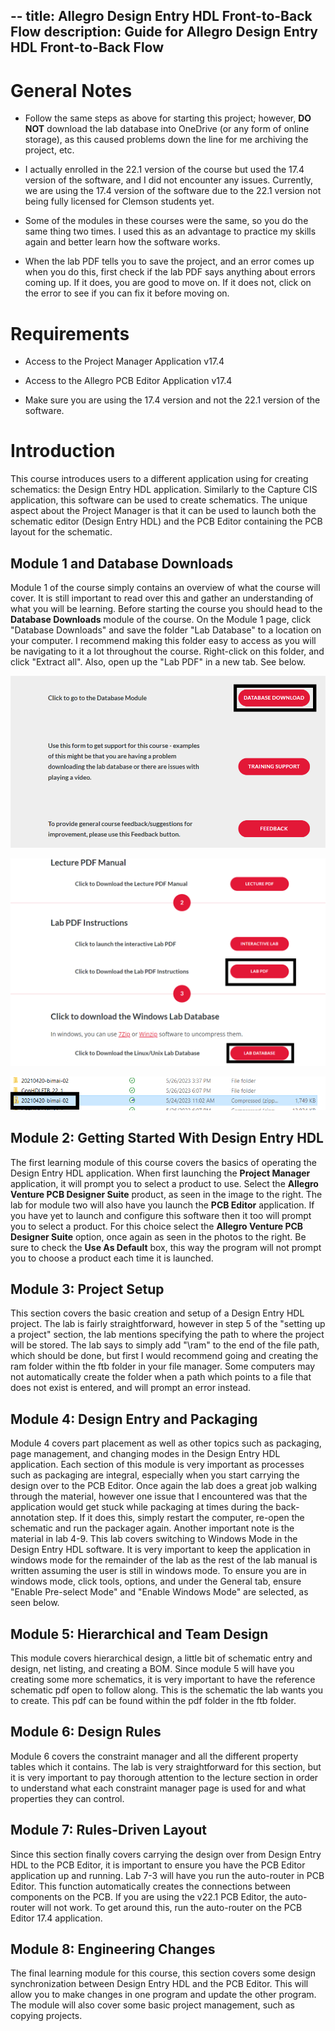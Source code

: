 --
title: Allegro Design Entry HDL Front-to-Back Flow
description: Guide for Allegro Design Entry HDL Front-to-Back Flow 
--- 

# General Notes

* Follow the same steps as above for starting this project; however, **DO NOT** download the lab database into OneDrive (or any form of online storage), as this caused problems down the line for me archiving the project, etc. 

* I actually enrolled in the 22.1 version of the course but used the 17.4 version of the software, and I did not encounter any issues. Currently, we are using the 17.4 version of the software due to the 22.1 version not being fully licensed for Clemson students yet. 

* Some of the modules in these courses were the same, so you do the same thing two times. I used this as an advantage to practice my skills again and better learn how the software works. 

* When the lab PDF tells you to save the project, and an error comes up when you do this, first check if the lab PDF says anything about errors coming up. If it does, you are good to move on. If it does not, click on the error to see if you can fix it before moving on.

# Requirements

* Access to the Project Manager Application v17.4

* Access to the Allegro PCB Editor Application v17.4

* Make sure you are using the 17.4 version and not the 22.1 version of the software.

# Introduction

This course introduces users to a different application using for creating schematics: the Design Entry HDL application. Similarly to the Capture CIS application, this software can be used to create schematics. The unique aspect about the Project Manager is that it can be used to launch both the schematic editor (Design Entry HDL) and the PCB Editor containing the PCB layout for the schematic.

## Module 1 and Database Downloads

Module 1 of the course simply contains an overview of what the course will cover. It is still important to read over this and gather an understanding of what you will be learning. Before starting the course you should head to the **Database Downloads** module of the course. On the Module 1 page, click "Database Downloads" and save the folder "Lab Database" to a location on your computer. I recommend making this folder easy to access as you will be navigating to it a lot throughout the course. Right-click on this folder, and click "Extract all". Also, open up the "Lab PDF" in a new tab. See below.


![Module1_1_OrCad](../../../assets/guide_assets/orcad_guide_assets/Module1_1.png)

![Module1_2_OrCad](../../../assets/guide_assets/orcad_guide_assets/Module1_2.png)

![Module1_3_OrCad](../../../assets/guide_assets/orcad_guide_assets/Module1_3.png)

## Module 2: Getting Started With Design Entry HDL

The first learning module of this course covers the basics of operating the Design Entry HDL application. When first launching the **Project Manager** application, it will prompt you to select a product to use. Select the **Allegro Venture PCB Designer Suite** product, as seen in the image to the right. The lab for module two will also have you launch the **PCB Editor** application. If you have yet to launch and configure this software then it too will prompt you to select a product. For this choice select the **Allegro Venture PCB Designer Suite** option, once again as seen in the photos to the right. Be sure to check the **Use As Default** box, this way the program will not prompt you to choose a product each time it is launched. 

## Module 3: Project Setup

This section covers the basic creation and setup of a Design Entry HDL project. The lab is fairly straightforward, however in step 5 of the "setting up a project" section, the lab mentions specifying the path to where the project will be stored. The lab says to simply add "\ram" to the end of the file path, which should be done, but first I would recommend going and creating the ram folder within the ftb folder in your file manager. Some computers may not automatically create the folder when a path which points to a file that does not exist is entered, and will prompt an error instead.

## Module 4: Design Entry and Packaging

Module 4 covers part placement as well as other topics such as packaging, page management, and changing modes in the Design Entry HDL application. Each section of this module is very important as processes such as packaging are integral, especially when you start carrying the design over to the PCB Editor. Once again the lab does a great job walking through the material, however one issue that I encountered was that the application would get stuck while packaging at times during the back-annotation step. If it does this, simply restart the computer, re-open the schematic and run the packager again. Another important note is the material in lab 4-9. This lab covers switching to Windows Mode in the Design Entry HDL software. It is very important to keep the application in windows mode for the remainder of the lab as the rest of the lab manual is written assuming the user is still in windows mode. To ensure you are in windows mode, click tools, options, and under the General tab, ensure "Enable Pre-select Mode" and "Enable Windows Mode" are selected, as seen below.

## Module 5: Hierarchical and Team Design

This module covers hierarchical design, a little bit of schematic entry and design, net listing, and creating a BOM. Since module 5 will have you creating some more schematics, it is very important to have the reference schematic pdf open to follow along. This is the schematic the lab wants you to create. This pdf can be found within the pdf folder in the ftb folder.

## Module 6: Design Rules

Module 6 covers the constraint manager and all the different property tables which it contains. The lab is very straightforward for this section, but it is very important to pay thorough attention to the lecture section in order to understand what each constraint manager page is used for and what properties they can control.

## Module 7: Rules-Driven Layout

Since this section finally covers carrying the design over from Design Entry HDL to the PCB Editor, it is important to ensure you have the PCB Editor application up and running. Lab 7-3 will have you run the auto-router in PCB Editor. This function automatically creates the connections between components on the PCB. If you are using the v22.1 PCB Editor, the auto-router will not work. To get around this, run the auto-router on the PCB Editor 17.4 application.

## Module 8: Engineering Changes

The final learning module for this course, this section covers some design synchronization between Design Entry HDL and the PCB Editor. This will allow you to make changes in one program and update the other program. The module will also cover some basic project management, such as copying projects.
